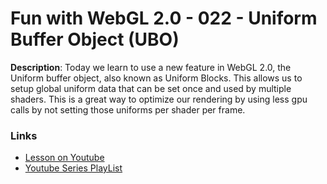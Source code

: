 # Fun with WebGL 2.0 - 022 - Uniform Buffer Object (UBO)

**Description**:
Today we learn to use a new feature in WebGL 2.0, the Uniform buffer object, also known as Uniform Blocks. This allows us to setup global uniform data that 
can be set once and used by multiple shaders. This is a great way to optimize our rendering by using less gpu calls by not setting those uniforms per shader per frame.

### Links
* [Lesson on Youtube](https://youtu.be/bdIZ2ZloXEA)
* [Youtube Series PlayList](https://www.youtube.com/playlist?list=PLMinhigDWz6emRKVkVIEAaePW7vtIkaIF)
